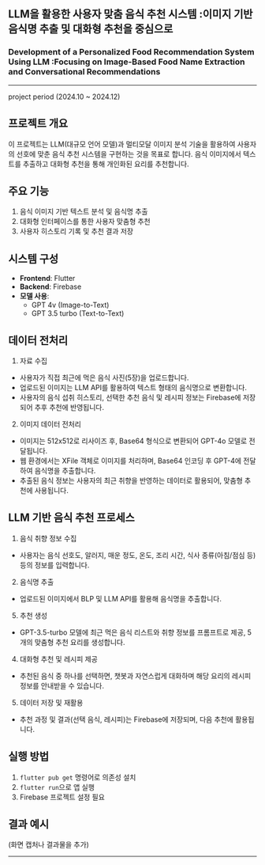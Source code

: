 ## LLM을 활용한 사용자 맞춤 음식 추천 시스템 :이미지 기반 음식명 추출 및 대화형 추천을 중심으로
### Development of a Personalized Food Recommendation System Using LLM :Focusing on Image-Based Food Name Extraction and Conversational Recommendations
---
project period (2024.10 ~ 2024.12)
## 프로젝트 개요
이 프로젝트는 LLM(대규모 언어 모델)과 멀티모달 이미지 분석 기술을 활용하여 사용자의 선호에 맞춘 음식 추천 시스템을 구현하는 것을 목표로 합니다. 음식 이미지에서 텍스트를 추출하고 대화형 추천을 통해 개인화된 요리를 추천합니다.

## 주요 기능
1. 음식 이미지 기반 텍스트 분석 및 음식명 추출
2. 대화형 인터페이스를 통한 사용자 맞춤형 추천
3. 사용자 히스토리 기록 및 추천 결과 저장

## 시스템 구성
- **Frontend**: Flutter
- **Backend**: Firebase
- **모델 사용**:
  - GPT 4v (Image-to-Text)
  - GPT 3.5 turbo (Text-to-Text)

## 데이터 전처리
1. 자료 수집
- 사용자가 직접 최근에 먹은 음식 사진(5장)을 업로드합니다.
- 업로드된 이미지는 LLM API를 활용하여 텍스트 형태의 음식명으로 변환합니다.
- 사용자의 음식 섭취 히스토리, 선택한 추천 음식 및 레시피 정보는 Firebase에 저장되어 추후 추천에 반영됩니다.

2. 이미지 데이터 전처리
- 이미지는 512x512로 리사이즈 후, Base64 형식으로 변환되어 GPT-4o 모델로 전달됩니다.
- 웹 환경에서는 XFile 객체로 이미지를 처리하며, Base64 인코딩 후 GPT-4에 전달하여 음식명을 추출합니다.
- 추출된 음식 정보는 사용자의 최근 취향을 반영하는 데이터로 활용되어, 맞춤형 추천에 사용됩니다.

## LLM 기반 음식 추천 프로세스
1. 음식 취향 정보 수집
- 사용자는 음식 선호도, 알러지, 매운 정도, 온도, 조리 시간, 식사 종류(아침/점심 등) 등의 정보를 입력합니다.

2. 음식명 추출
- 업로드된 이미지에서 BLP 및 LLM API를 활용해 음식명을 추출합니다.

5. 추천 생성
- GPT-3.5-turbo 모델에 최근 먹은 음식 리스트와 취향 정보를 프롬프트로 제공, 5개의 맞춤형 추천 요리를 생성합니다.

4. 대화형 추천 및 레시피 제공
- 추천된 음식 중 하나를 선택하면, 챗봇과 자연스럽게 대화하며 해당 요리의 레시피 정보를 안내받을 수 있습니다.

5. 데이터 저장 및 재활용
- 추천 과정 및 결과(선택 음식, 레시피)는 Firebase에 저장되며, 다음 추천에 활용됩니다.

## 실행 방법
1. `flutter pub get` 명령어로 의존성 설치
2. `flutter run`으로 앱 실행
3. Firebase 프로젝트 설정 필요


## 결과 예시
(화면 캡처나 결과물을 추가)

---
